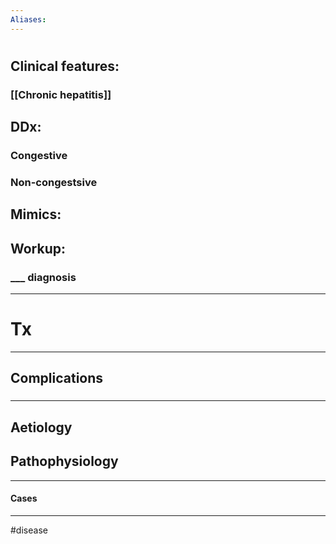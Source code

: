 ```yaml
---
Aliases:
---
```

# 
## Clinical features:
### [[Chronic hepatitis]]
## DDx:
### Congestive
### Non-congestsive
## Mimics:
###
## Workup:
### ___ diagnosis
---
# Tx

---
## Complications
###

---
## Aetiology
## Pathophysiology

---
#### Cases


---
#disease 